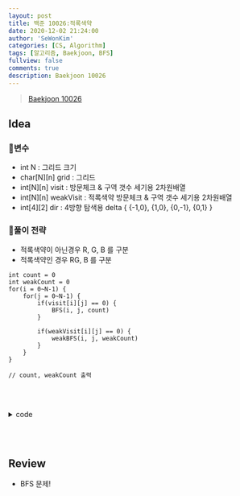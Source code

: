 ```yaml
---
layout: post
title: 백준 10026:적록색약
date: 2020-12-02 21:24:00
author: 'SeWonKim'
categories: [CS, Algorithm]
tags: [알고리즘, Baekjoon, BFS]
fullview: false
comments: true
description: Baekjoon 10026
---
```


> [Baekjoon 10026](https://www.acmicpc.net/problem/10026)

## Idea

### 🥚변수

- int N : 그리드 크기
- char[N][n] grid : 그리드
- int[N][n] visit : 방문체크 & 구역 갯수 세기용 2차원배열
- int[N][n] weakVisit : 적록색약 방문체크 & 구역 갯수 세기용 2차원배열
- int[4][2] dir : 4방향 탐색용 delta { {-1,0}, {1,0}, {0,-1}, {0,1} }

### 🍳풀이 전략

- 적록색약이 아닌경우 R, G, B 를 구분
- 적록색약인 경우 RG, B 를 구분

```
int count = 0
int weakCount = 0
for(i = 0~N-1) {
    for(j = 0~N-1) {
        if(visit[i][j] == 0) {
            BFS(i, j, count)
        }

        if(weakVisit[i][j] == 0) {
            weakBFS(i, j, weakCount)
        }
    }
}

// count, weakCount 출력
```

&nbsp;  
&nbsp;

<details>
<summary>code</summary>
<div markdown="1">

```java
import java.io.BufferedReader;
import java.io.InputStreamReader;

public class Main {

	static int N;
	static char[][] grid;
	static int[][] visit, weakVisit;
	static int[][] dir = { {-1,0}, {1,0}, {0, -1}, {0,1} };
	public static void main(String[] args) throws Exception {
		BufferedReader br = new BufferedReader(new InputStreamReader(System.in));
		N = Integer.parseInt(br.readLine());
		grid = new char[N][N];
		visit = new int[N][N];
		weakVisit = new int[N][N];
		for (int i = 0; i < N; i++) {
			grid[i] = br.readLine().toCharArray();
		}

		int count = 1;
		int weakCount = 1;

		for (int i = 0; i < N; i++) {
			for (int j = 0; j < N; j++) {
				if(visit[i][j] == 0) {
					BFS(i, j, count++, grid[i][j]);
				}

				if(weakVisit[i][j] == 0) {
					weakBFS(i, j, weakCount++, grid[i][j]);
				}
			}
		}

		System.out.println(--count + " " + --weakCount);
	}

	private static void weakBFS(int i, int j, int count, char color) {
		for (int k = 0; k < 4; k++) {
			int ni = i + dir[k][0];
			int nj = j + dir[k][1];

			if(ni >= 0 && ni < N && nj >=0 && nj < N && weakVisit[ni][nj] == 0) {
				if(color == 'B' && grid[ni][nj] == color) {
					weakVisit[ni][nj] = count;
					weakBFS(ni, nj, count, color);
				}
				else if((color == 'R' || color == 'G' ) && (grid[ni][nj] == 'R' || grid[ni][nj] == 'G')) {
					weakVisit[ni][nj] = count;
					weakBFS(ni, nj, count, color);
				}
			}
		}
	}

	private static void BFS(int i, int j, int count, char color) {
		for (int k = 0; k < 4; k++) {
			int ni = i + dir[k][0];
			int nj = j + dir[k][1];

			if(ni >= 0 && ni < N && nj >=0 && nj < N && visit[ni][nj] == 0 && grid[ni][nj] == color) {
				visit[ni][nj] = count;
				BFS(ni, nj, count, color);
			}
		}
	}

}

```

</div>
</details>

&nbsp;  
&nbsp;

## Review

- BFS 문제!

&nbsp;  
&nbsp;

